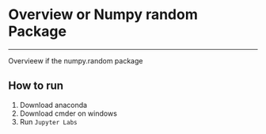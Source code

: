 # Overview or Numpy random Package
***

Overvieew if the numpy.random package

## How to run

1. Download anaconda
2. Download cmder on windows
3. Run `Jupyter Labs`
